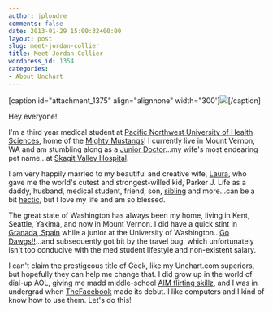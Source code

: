 ```yaml
---
author: jploudre
comments: false
date: 2013-01-29 15:00:32+00:00
layout: post
slug: meet-jordan-collier
title: Meet Jordan Collier
wordpress_id: 1354
categories:
- About Unchart
---
```


[caption id="attachment_1375" align="alignnone" width="300'][![](http://unchart.com/wp-content/uploads/2013/01/IMG_0754-300x300.jpg)](http://unchart.com/wp-content/uploads/2013/01/IMG_0754.jpg)[/caption]  

Hey everyone!

I'm a third year medical student at [Pacific Northwest University of Health Sciences](http://pnwu.edu), home of the [Mighty Mustangs](http://cdn.c.photoshelter.com/img-get/I0000BQUKFpgQ1Tk/s/870/wild-horse-mustang-Mwhrs0966.jpg)! I currently live in Mount Vernon, WA and am stumbling along as a [Junior Doctor](http://theandrewmiller.com/wp-content/uploads/2013/01/Doogie-Friends-doogie-howser-md-2676324-370-278.jpg)...my wife's most endearing pet name...at [Skagit Valley Hospital](http://www.skagitvalleyhospital.org/).

I am very happily married to my beautiful and creative wife, [Laura](http://j29eleven.blogspot.com/), who gave me the world's cutest and strongest-willed kid, Parker J. Life as a daddy, husband, medical student, friend, son, [sibling](http://bleacherreport.com/articles/1126273-18-year-old-katie-collier-overcomes-cancer-on-her-way-to-mcdonalds-all-american) and more...can be a bit [hectic](http://www.staceyreid.com/news/wp-content/uploads/2012/07/Juggler.png), but I love my life and am so blessed. 

The great state of Washington has always been my home, living in Kent, Seattle, Yakima, and now in Mount Vernon. I did have a quick stint in [Granada, Spain](http://hotelanacapri.com/upload/image/alhambra-5.jpg) while a junior at the University of Washington...[Go Dawgs!!](http://pics4.city-data.com/cpicc/cfiles199.jpg)...and subsequently got bit by the travel bug, which unfortunately isn't too conducive with the med student lifestyle and non-existent salary. 

I can't claim the prestigeous title of Geek, like my Unchart.com superiors, but hopefully they can help me change that. I did grow up in the world of dial-up AOL, giving me madd middle-school [AIM flirting skillz](http://pennalumniblog.files.wordpress.com/2011/05/aim-chat.gif), and I was in undergrad when [TheFacebook](http://www.inc.com/uploaded_files/image/facebook-2004_11934.jpg) made its debut. I like computers and I kind of know how to use them. Let's do this!


